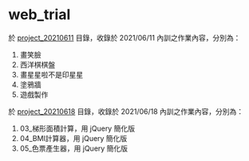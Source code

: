 # web_trial

於 [project_20210611](https://github.com/gandolfreddy/web_trial/tree/main/project_20210611) 目錄，收錄於 2021/06/11 內訓之作業內容，分別為：
1. 畫笑臉
2. 西洋棋棋盤
3. 畫星星啦不是印星星
4. 塗鴉牆
5. 遊戲製作

於 [project_20210618](https://github.com/gandolfreddy/web_trial/tree/main/project_20210618) 目錄，收錄於 2021/06/18 內訓之作業內容，分別為：
1. 03_梯形面積計算，用 jQuery 簡化版
2. 04_BMI計算器，用 jQuery 簡化版
3. 05_色票產生器，用 jQuery 簡化版

